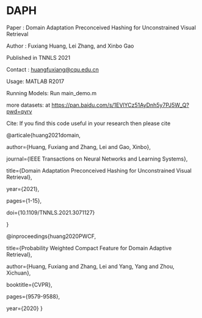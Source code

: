 # DAPH
Paper : Domain Adaptation Preconceived Hashing for Unconstrained Visual Retrieval

Author : Fuxiang Huang, Lei Zhang, and Xinbo Gao

Published in TNNLS 2021

Contact : huangfuxiang@cqu.edu.cn


Usage:  MATLAB R2017

Running Models:  Run main_demo.m

more datasets: at https://pan.baidu.com/s/1EVlYCz51AyDnh5y7PJ5W_Q?pwd=qyrv

Cite: If you find this code useful in your research then please cite

@articale{huang2021domain,

  author={Huang, Fuxiang and Zhang, Lei and Gao, Xinbo},  
  
  journal={IEEE Transactions on Neural Networks and Learning Systems},  
  
  title={Domain Adaptation Preconceived Hashing for Unconstrained Visual Retrieval},  
  
  year={2021},
  
  pages={1-15},  
  
  doi={10.1109/TNNLS.2021.3071127}
  
}

@inproceedings{huang2020PWCF,

  title={Probability Weighted Compact Feature for Domain Adaptive Retrieval},
  
  author={Huang, Fuxiang and Zhang, Lei and Yang, Yang and Zhou, Xichuan},
  
  booktitle={CVPR},
  
  pages={9579-9588},
  
  year={2020}
}
